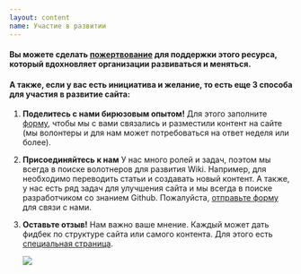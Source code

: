 ```yaml
---
layout: content
name: Участие в развитии
---
```

#### Вы можете сделать [пожертвование](https://opencollective.com/tealwiki) для поддержки этого ресурса, который вдохновляет организации развиваться и меняться.

#### А также, если у вас есть инициатива и желание, то есть еще 3 способа для участия в развитие сайта:

1. **Поделитесь с нами бирюзовым опытом!**  Для этого заполните [форму](https://surveyheart.com/form/5fb632d8c99c116adc299908), чтобы мы с вами связались и разместили контент на сайте (мы волонтеры и для нам может потребоваться на ответ неделя или более).
2. **Присоединяйтесь к нам** У нас много ролей и задач, поэтом мы всегда в поиске волотнеров для развития Wiki. Например, для необходимо переводить статьи и создавать новый контент. А также, у нас есть ряд задач для улучшения сайта и мы всегда в поиске разработчиком со знанием Github. Пожалуйста, [отправьте форму](https://surveyheart.com/form/5f12c56c042b2b3696da7a2e) для связи с нами.
3. **Оставьте отзыв!** Нам важно ваше мнение. Каждый может дать фидбек по структуре сайта или самого контента. Для этого есть [специальная  страница](https://surveyheart.com/form/5fb7b793ef396770afbeb29e).

   ![](/media/contribute.jpg)